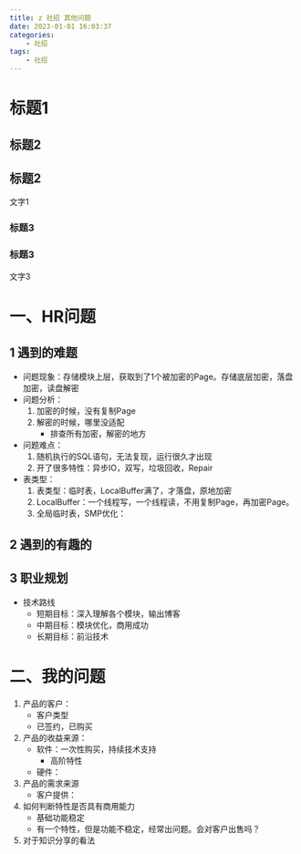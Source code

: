 ```yaml
---
title: z 社招 其他问题
date: 2023-01-01 16:03:37
categories:
    - 社招
tags:
    - 社招
---
```


# 标题1
## 标题2
## 标题2
文字1
### 标题3
### 标题3
文字3

# 一、HR问题
## 1 遇到的难题
- 问题现象：存储模块上层，获取到了1个被加密的Page。存储底层加密，落盘加密，读盘解密
- 问题分析：
    1. 加密的时候，没有复制Page
    2. 解密的时候，哪里没适配
        - 排查所有加密，解密的地方
- 问题难点：
    1. 随机执行的SQL语句，无法复现，运行很久才出现
    2. 开了很多特性：异步IO，双写，垃圾回收，Repair
- 表类型：
    1. 表类型：临时表，LocalBuffer满了，才落盘，原地加密
    2. LocalBuffer：一个线程写，一个线程读，不用复制Page，再加密Page。
    1. 全局临时表，SMP优化：

## 2 遇到的有趣的
## 3 职业规划
- 技术路线
    - 短期目标：深入理解各个模块，输出博客
    - 中期目标：模块优化，商用成功
    - 长期目标：前沿技术

# 二、我的问题
1. 产品的客户：
    - 客户类型
    - 已签约，已购买
2. 产品的收益来源：
    - 软件：一次性购买，持续技术支持
        - 高阶特性
    - 硬件：
3. 产品的需求来源
    - 客户提供：
4. 如何判断特性是否具有商用能力
    - 基础功能稳定
    - 有一个特性，但是功能不稳定，经常出问题。会对客户出售吗？
5. 对于知识分享的看法